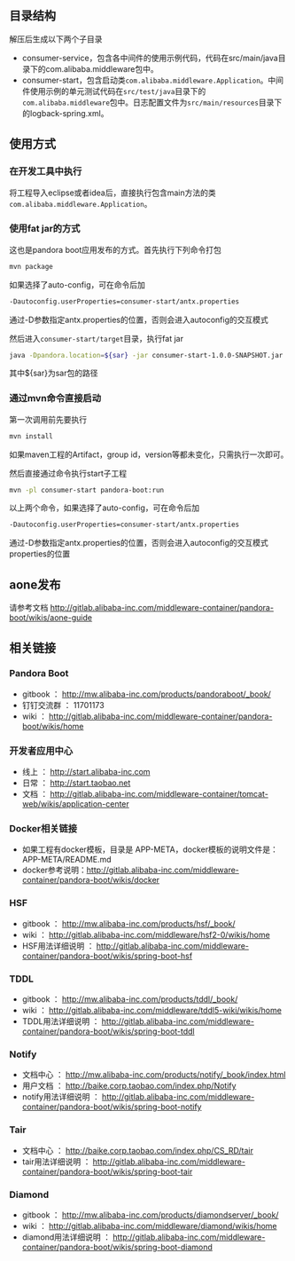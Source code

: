 ## 目录结构
解压后生成以下两个子目录

* consumer-service，包含各中间件的使用示例代码，代码在src/main/java目录下的com.alibaba.middleware包中。
* consumer-start，包含启动类`com.alibaba.middleware.Application`。中间件使用示例的单元测试代码在`src/test/java`目录下的`com.alibaba.middleware`包中。日志配置文件为`src/main/resources`目录下的logback-spring.xml。

## 使用方式
### 在开发工具中执行
将工程导入eclipse或者idea后，直接执行包含main方法的类`com.alibaba.middleware.Application`。

### 使用fat jar的方式
这也是pandora boot应用发布的方式。首先执行下列命令打包
   
```sh
mvn package
```

如果选择了auto-config，可在命令后加

```sh 
-Dautoconfig.userProperties=consumer-start/antx.properties
```

通过-D参数指定antx.properties的位置，否则会进入autoconfig的交互模式

然后进入`consumer-start/target`目录，执行fat jar

```sh
java -Dpandora.location=${sar} -jar consumer-start-1.0.0-SNAPSHOT.jar
```

其中${sar}为sar包的路径

### 通过mvn命令直接启动
第一次调用前先要执行

```sh
mvn install
```

如果maven工程的Artifact，group id，version等都未变化，只需执行一次即可。

然后直接通过命令执行start子工程

```sh
mvn -pl consumer-start pandora-boot:run
```

以上两个命令，如果选择了auto-config，可在命令后加

```sh 
-Dautoconfig.userProperties=consumer-start/antx.properties
```

通过-D参数指定antx.properties的位置，否则会进入autoconfig的交互模式properties的位置

## aone发布
请参考文档 http://gitlab.alibaba-inc.com/middleware-container/pandora-boot/wikis/aone-guide

## 相关链接
### Pandora Boot
* gitbook ： http://mw.alibaba-inc.com/products/pandoraboot/_book/
* 钉钉交流群 ： 11701173
* wiki ： http://gitlab.alibaba-inc.com/middleware-container/pandora-boot/wikis/home

### 开发者应用中心
* 线上 ： http://start.alibaba-inc.com
* 日常 ： http://start.taobao.net
* 文档 ： http://gitlab.alibaba-inc.com/middleware-container/tomcat-web/wikis/application-center

### Docker相关链接
* 如果工程有docker模板，目录是 APP-META，docker模板的说明文件是：APP-META/README.md
* docker参考说明：http://gitlab.alibaba-inc.com/middleware-container/pandora-boot/wikis/docker

### HSF
* gitbook ： http://mw.alibaba-inc.com/products/hsf/_book/
* wiki ： http://gitlab.alibaba-inc.com/middleware/hsf2-0/wikis/home
* HSF用法详细说明 ： http://gitlab.alibaba-inc.com/middleware-container/pandora-boot/wikis/spring-boot-hsf

### TDDL
* gitbook ： http://mw.alibaba-inc.com/products/tddl/_book/
* wiki ： http://gitlab.alibaba-inc.com/middleware/tddl5-wiki/wikis/home
* TDDL用法详细说明 ： http://gitlab.alibaba-inc.com/middleware-container/pandora-boot/wikis/spring-boot-tddl

### Notify
* 文档中心 ： http://mw.alibaba-inc.com/products/notify/_book/index.html
* 用户文档 ： http://baike.corp.taobao.com/index.php/Notify
* notify用法详细说明 ： http://gitlab.alibaba-inc.com/middleware-container/pandora-boot/wikis/spring-boot-notify

### Tair
* 文档中心 ： http://baike.corp.taobao.com/index.php/CS_RD/tair
* tair用法详细说明 ： http://gitlab.alibaba-inc.com/middleware-container/pandora-boot/wikis/spring-boot-tair

### Diamond
* gitbook ： http://mw.alibaba-inc.com/products/diamondserver/_book/
* wiki ： http://gitlab.alibaba-inc.com/middleware/diamond/wikis/home
* diamond用法详细说明 ： http://gitlab.alibaba-inc.com/middleware-container/pandora-boot/wikis/spring-boot-diamond